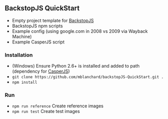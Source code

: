 ## BackstopJS QuickStart
- Empty project template for [BackstopJS](https://github.com/garris/BackstopJS)
- BackstopJS npm scripts
- Example config (using google.com in 2008 vs 2009 via Wayback Machine)
- Example CasperJS script

### Installation
- (Windows) Ensure Python 2.6+ is installed and added to path (dependency for [CasperJS](http://docs.casperjs.org/en/latest/installation.html))
- ```git clone https://github.com/mblanchard/backstopJS-QuickStart.git .```
- ```npm install```

### Run
- ```npm run reference``` Create reference images
- ```npm run test``` Create test images
